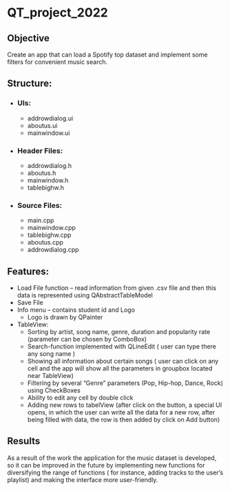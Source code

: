 # QT_project_2022
## Objective
Create an app that can load a Spotify top dataset and implement some filters for convenient music search.
## Structure:
- ### UIs:
  * addrowdialog.ui
  * aboutus.ui
  * mainwindow.ui
- ### Header Files:
  * addrowdialog.h
  * aboutus.h
  * mainwindow.h
  * tablebighw.h
- ### Source Files:
  * main.cpp
  * mainwindow.cpp
  * tablebighw.cpp
  * aboutus.cpp
  * addrowdialog.cpp

## Features:
- Load File function – read information from given .csv file and then this data is represented using QAbstractTableModel
- Save File
- Info menu – contains student id and Logo
  * Logo is drawn by QPainter
- TableView:
  * Sorting by artist, song name, genre, duration and popularity rate (parameter can be chosen by ComboBox)
  * Search-function implemented with QLineEdit ( user can type there any song name )
  * Showing all information about certain songs ( user can click on any cell and the  app will show all the parameters in groupbox located near TableView)
  * Filtering by several “Genre” parameters (Pop, Hip-hop, Dance, Rock) using CheckBoxes
  * Ability to edit any cell by double click
  * Adding new rows to tabelView (after click on the button, a special UI opens, in which the user can write all the data for a new row, after being filled with data, the row is then added by click on Add button)

## Results
As a result of the work the application for the music dataset is developed, so it can be improved in the future by implementing new functions for diversifying the range of functions ( for instance, adding tracks to the user’s playlist) and making the interface more user-friendly.
